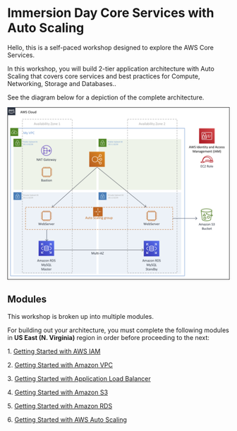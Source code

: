 # Immersion Day Core Services with Auto Scaling

Hello, this is a self-paced workshop designed to explore the AWS Core Services.

In this workshop, you will build 2-tier application architecture with Auto Scaling that covers core services and best practices for Compute, Networking, Storage and Databases..

See the diagram below for a depiction of the complete architecture.

![Immersion Day Core Services with Auto Scaling](tutorials/images/aws.png)

## Modules

This workshop is broken up into multiple modules.

For building out your architecture, you must complete the following modules in **US East (N. Virginia)** region in order before proceeding to the next:

1\. [Getting Started with AWS IAM](tutorials/getting-started-with-aws-iam.md "AWS IAM")

2\. [Getting Started with Amazon VPC](tutorials/getting-started-with-amazon-vpc.md "Amazon VPC")

3\. [Getting Started with Application Load Balancer](tutorials/getting-started-with-alb.md "Application Load Balancer")

4\. [Getting Started with Amazon S3](tutorials/getting-started-with-amazon-s3.md "Amazon S3")

5\. [Getting Started with Amazon RDS](tutorials/getting-started-with-amazon-rds.md "Amazon RDS")

6\. [Getting Started with AWS Auto Scaling](tutorials/getting-started-with-autoscaling.md "AWS Auto Scaling")